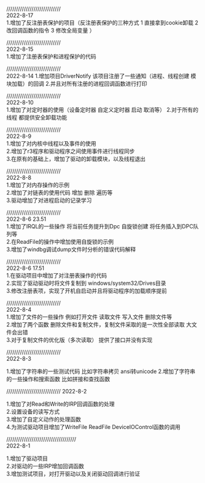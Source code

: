 
////////////////////////////   
2022-8-17   
1.增加了反注册表保护的项目（反注册表保护的三种方式 1 直接拿到cookie卸载 2 改回调函数的指令 3 修改全局变量 ）   


////////////////////////////   
2022-8-15   
1.增加了注册表保护和进程保护的代码   


////////////////////////////   
2022-8-14
1.增加项目DriverNotify 该项目注册了一些通知（进程、线程创建 模块加载）的回调
2.并且对所有注册的进程回调函数进行打印


////////////////////////////   
2022-8-10   
1.增加了对定时器的使用（设备定时器 自定义定时器 启动 取消等）
2.对于所有的线程 都提供安全卸载功能

////////////////////////////   
2022-8-9    
1.增加了对内核中线程以及事件的使用   
2.增加了r3程序和驱动程序之间使用事件进行线程同步   
3.在原有的基础上，增加了驱动的卸载模块，以及线程退出      
   

////////////////////////////   
2022-8-8    
1.增加了对内存操作的示例   
2.增加了对链表的使用代码 增加 删除 遍历等   
3.驱动增加了对进程启动的记录学习   
   
   
////////////////////////////   
2022-8-6 23.51   
1.增加了IRQL的一些操作 将当前任务提升到Dpc 自旋锁创建 将任务插入到DPC队列等   
2.在ReadFile的操作中增加使用自旋锁的示例   
3.增加了windbg调试dump文件时分析的错误代码解释   
   
   
   
////////////////////////////  
2022-8-6 17.51  
1.在驱动项目中增加了对注册表操作的代码  
2.实现了驱动驱动时将文件复制到 windows/system32/Drives目录  
3.修改注册表项，实现了开机自启动并且将驱动程序的加载顺序提前   
   
   
////////////////////////////    
2022-8-4    
1.增加了文件的一些操作 例如打开文件 读取文件 写入文件 删除文件等   
2.增加了两个函数 删除文件和复制文件，复制文件采取的是一次性全部读取 大文件会出错   
3.对于复制文件的优化版（多次读取） 提供了接口并没有实现   
   
////////////////////////////   
2022-8-3   
   
1.增加了字符串的一些测试代码 比如字符串拷贝  ansi转unicode
2.增加了字符串的一些操作和搜索函数 比如拼接和查找函数
   
//////////////////////////// 
2022-8-2 
   
1.增加了对Read和Write的IRP回调函数的处理   
2.设置设备的读写方式   
3.增加了自定义动作的处理函数   
4.为测试驱动项目增加了WriteFile ReadFile DeviceIOControl函数的调用   
  
////////////////////////////////////   
2022-8-1   

1.增加了驱动项目   
2.对驱动的一些IRP增加回调函数   
3.增加测试项目，对打开驱动以及关闭驱动回调进行验证   
